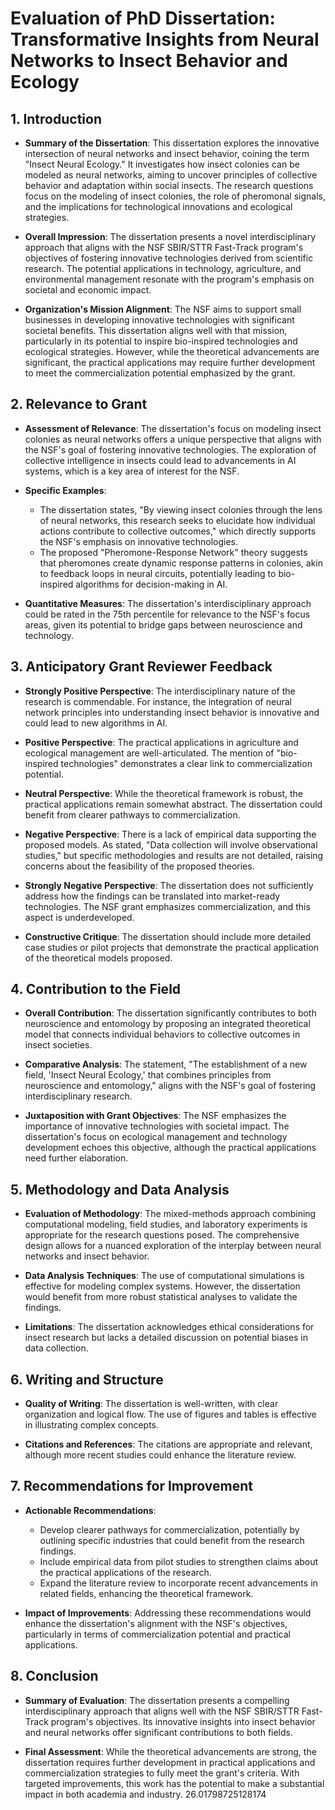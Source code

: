 # Evaluation of PhD Dissertation: Transformative Insights from Neural Networks to Insect Behavior and Ecology

## 1. Introduction
- **Summary of the Dissertation**: This dissertation explores the innovative intersection of neural networks and insect behavior, coining the term "Insect Neural Ecology." It investigates how insect colonies can be modeled as neural networks, aiming to uncover principles of collective behavior and adaptation within social insects. The research questions focus on the modeling of insect colonies, the role of pheromonal signals, and the implications for technological innovations and ecological strategies.

- **Overall Impression**: The dissertation presents a novel interdisciplinary approach that aligns with the NSF SBIR/STTR Fast-Track program's objectives of fostering innovative technologies derived from scientific research. The potential applications in technology, agriculture, and environmental management resonate with the program's emphasis on societal and economic impact.

- **Organization's Mission Alignment**: The NSF aims to support small businesses in developing innovative technologies with significant societal benefits. This dissertation aligns well with that mission, particularly in its potential to inspire bio-inspired technologies and ecological strategies. However, while the theoretical advancements are significant, the practical applications may require further development to meet the commercialization potential emphasized by the grant.

## 2. Relevance to Grant
- **Assessment of Relevance**: The dissertation's focus on modeling insect colonies as neural networks offers a unique perspective that aligns with the NSF's goal of fostering innovative technologies. The exploration of collective intelligence in insects could lead to advancements in AI systems, which is a key area of interest for the NSF.

- **Specific Examples**:
  - The dissertation states, "By viewing insect colonies through the lens of neural networks, this research seeks to elucidate how individual actions contribute to collective outcomes," which directly supports the NSF's emphasis on innovative technologies.
  - The proposed "Pheromone-Response Network" theory suggests that pheromones create dynamic response patterns in colonies, akin to feedback loops in neural circuits, potentially leading to bio-inspired algorithms for decision-making in AI.

- **Quantitative Measures**: The dissertation's interdisciplinary approach could be rated in the 75th percentile for relevance to the NSF's focus areas, given its potential to bridge gaps between neuroscience and technology.

## 3. Anticipatory Grant Reviewer Feedback
- **Strongly Positive Perspective**: The interdisciplinary nature of the research is commendable. For instance, the integration of neural network principles into understanding insect behavior is innovative and could lead to new algorithms in AI.

- **Positive Perspective**: The practical applications in agriculture and ecological management are well-articulated. The mention of "bio-inspired technologies" demonstrates a clear link to commercialization potential.

- **Neutral Perspective**: While the theoretical framework is robust, the practical applications remain somewhat abstract. The dissertation could benefit from clearer pathways to commercialization.

- **Negative Perspective**: There is a lack of empirical data supporting the proposed models. As stated, "Data collection will involve observational studies," but specific methodologies and results are not detailed, raising concerns about the feasibility of the proposed theories.

- **Strongly Negative Perspective**: The dissertation does not sufficiently address how the findings can be translated into market-ready technologies. The NSF grant emphasizes commercialization, and this aspect is underdeveloped.

- **Constructive Critique**: The dissertation should include more detailed case studies or pilot projects that demonstrate the practical application of the theoretical models proposed.

## 4. Contribution to the Field
- **Overall Contribution**: The dissertation significantly contributes to both neuroscience and entomology by proposing an integrated theoretical model that connects individual behaviors to collective outcomes in insect societies. 

- **Comparative Analysis**: The statement, "The establishment of a new field, 'Insect Neural Ecology,' that combines principles from neuroscience and entomology," aligns with the NSF's goal of fostering interdisciplinary research. 

- **Juxtaposition with Grant Objectives**: The NSF emphasizes the importance of innovative technologies with societal impact. The dissertation's focus on ecological management and technology development echoes this objective, although the practical applications need further elaboration.

## 5. Methodology and Data Analysis
- **Evaluation of Methodology**: The mixed-methods approach combining computational modeling, field studies, and laboratory experiments is appropriate for the research questions posed. The comprehensive design allows for a nuanced exploration of the interplay between neural networks and insect behavior.

- **Data Analysis Techniques**: The use of computational simulations is effective for modeling complex systems. However, the dissertation would benefit from more robust statistical analyses to validate the findings.

- **Limitations**: The dissertation acknowledges ethical considerations for insect research but lacks a detailed discussion on potential biases in data collection. 

## 6. Writing and Structure
- **Quality of Writing**: The dissertation is well-written, with clear organization and logical flow. The use of figures and tables is effective in illustrating complex concepts.

- **Citations and References**: The citations are appropriate and relevant, although more recent studies could enhance the literature review. 

## 7. Recommendations for Improvement
- **Actionable Recommendations**:
  - Develop clearer pathways for commercialization, potentially by outlining specific industries that could benefit from the research findings.
  - Include empirical data from pilot studies to strengthen claims about the practical applications of the research.
  - Expand the literature review to incorporate recent advancements in related fields, enhancing the theoretical framework.

- **Impact of Improvements**: Addressing these recommendations would enhance the dissertation's alignment with the NSF's objectives, particularly in terms of commercialization potential and practical applications.

## 8. Conclusion
- **Summary of Evaluation**: The dissertation presents a compelling interdisciplinary approach that aligns well with the NSF SBIR/STTR Fast-Track program's objectives. Its innovative insights into insect behavior and neural networks offer significant contributions to both fields.

- **Final Assessment**: While the theoretical advancements are strong, the dissertation requires further development in practical applications and commercialization strategies to fully meet the grant's criteria. With targeted improvements, this work has the potential to make a substantial impact in both academia and industry. 26.01798725128174